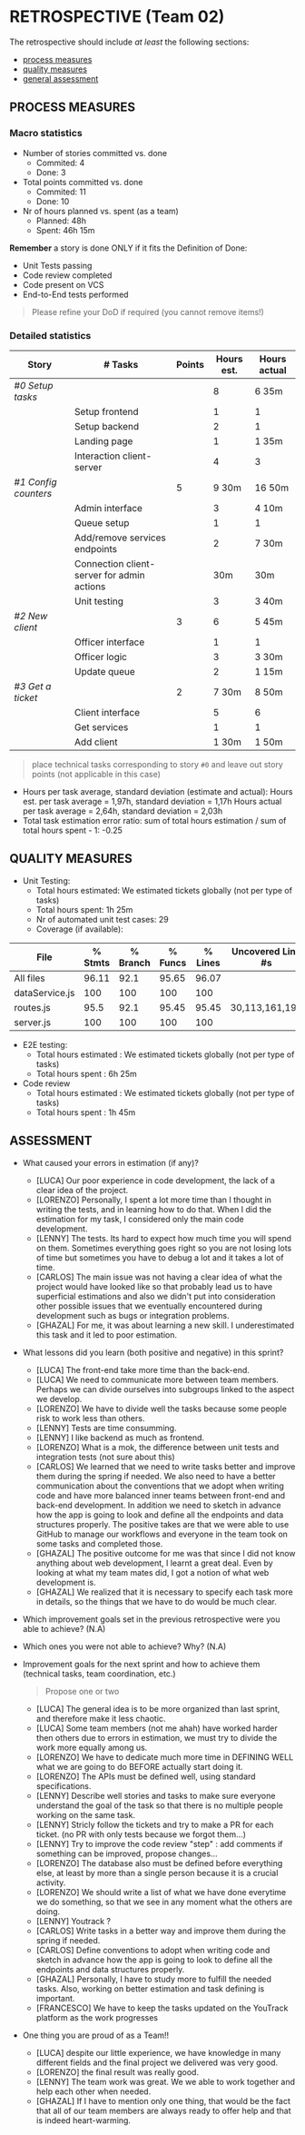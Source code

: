 # RETROSPECTIVE (Team 02)

The retrospective should include _at least_ the following
sections:

- [process measures](#process-measures)
- [quality measures](#quality-measures)
- [general assessment](#assessment)

## PROCESS MEASURES

### Macro statistics

- Number of stories committed vs. done
  - Commited: 4
  - Done: 3
- Total points committed vs. done
  - Commited: 11
  - Done: 10
- Nr of hours planned vs. spent (as a team)
  - Planned: 48h
  - Spent: 46h 15m

**Remember** a story is done ONLY if it fits the Definition of Done:

- Unit Tests passing
- Code review completed
- Code present on VCS
- End-to-End tests performed

> Please refine your DoD if required (you cannot remove items!)

### Detailed statistics

| Story                | # Tasks                                    | Points | Hours est. | Hours actual |
| -------------------- | ------------------------------------------ | ------ | ---------- | ------------ |
| _#0 Setup tasks_     |                                            |        | 8          | 6 35m        |
|                      | Setup frontend                             |        | 1          | 1            |
|                      | Setup backend                              |        | 2          | 1            |
|                      | Landing page                               |        | 1          | 1 35m        |
|                      | Interaction client-server                  |        | 4          | 3            |
| _#1 Config counters_ |                                            | 5      | 9 30m      | 16 50m       |
|                      | Admin interface                            |        | 3          | 4 10m        |
|                      | Queue setup                                |        | 1          | 1            |
|                      | Add/remove services endpoints              |        | 2          | 7 30m        |
|                      | Connection client-server for admin actions |        | 30m        | 30m          |
|                      | Unit testing                               |        | 3          | 3 40m        |
| _#2 New client_      |                                            | 3      | 6          | 5 45m        |
|                      | Officer interface                          |        | 1          | 1            |
|                      | Officer logic                              |        | 3          | 3 30m        |
|                      | Update queue                               |        | 2          | 1 15m        |
| _#3 Get a ticket_    |                                            | 2      | 7 30m      | 8 50m        |
|                      | Client interface                           |        | 5          | 6            |
|                      | Get services                               |        | 1          | 1            |
|                      | Add client                                 |        | 1 30m      | 1 50m        |

> place technical tasks corresponding to story `#0` and leave out story points (not applicable in this case)

- Hours per task average, standard deviation (estimate and actual):
  Hours est. per task average = 1,97h, standard deviation = 1,17h
  Hours actual per task average = 2,64h, standard deviation = 2,03h
- Total task estimation error ratio: sum of total hours estimation / sum of total hours spent - 1: -0.25

## QUALITY MEASURES

- Unit Testing:
  - Total hours estimated: We estimated tickets globally (not per type of tasks)
  - Total hours spent: 1h 25m
  - Nr of automated unit test cases: 29
  - Coverage (if available):

| File           | % Stmts | % Branch | % Funcs | % Lines | Uncovered Line #s |
| -------------- | ------- | -------- | ------- | ------- | ----------------- |
| All files      | 96.11   | 92.1     | 95.65   | 96.07   |
| dataService.js | 100     | 100      | 100     | 100     |
| routes.js      | 95.5    | 92.1     | 95.45   | 95.45   | 30,113,161,191    |
| server.js      | 100     | 100      | 100     | 100     |

- E2E testing:
  - Total hours estimated : We estimated tickets globally (not per type of tasks)
  - Total hours spent : 6h 25m
- Code review
  - Total hours estimated : We estimated tickets globally (not per type of tasks)
  - Total hours spent : 1h 45m

## ASSESSMENT

- What caused your errors in estimation (if any)?

  - [LUCA] Our poor experience in code development, the lack of a clear idea of the project.
  - [LORENZO] Personally, I spent a lot more time than I thought in writing the tests, and in learning how to do that. When I did the estimation for my task, I considered only the main code development.
  - [LENNY] The tests. Its hard to expect how much time you will spend on them. Sometimes everything goes right so you are not losing lots of time but sometimes you have to debug a lot and it takes a lot of time.
  - [CARLOS] The main issue was not having a clear idea of what the project would have looked like so that probably lead us to have superficial estimations and also we didn't put into consideration other possible issues that we eventually encountered during development such as bugs or integration problems.
  - [GHAZAL] For me, it was about learning a new skill. I underestimated this task and it led to poor estimation.

- What lessons did you learn (both positive and negative) in this sprint?

  - [LUCA] The front-end take more time than the back-end.
  - [LUCA] We need to communicate more between team members. Perhaps we can divide ourselves into subgroups linked to the aspect we develop.
  - [LORENZO] We have to divide well the tasks because some people risk to work less than others.
  - [LENNY] Tests are time consumming.
  - [LENNY] I like backend as much as frontend.
  - [LORENZO] What is a mok, the difference between unit tests and integration tests (not sure about this)
  - [CARLOS] We learned that we need to write tasks better and improve them during the spring if needed. We also need to have a better communication about the conventions that we adopt when writing code and have more balanced inner teams between front-end and back-end development. In addition we need to sketch in advance how the app is going to look and define all the endpoints and data structures properly. The positive takes are that we were able to use GitHub to manage our workflows and everyone in the team took on some tasks and completed those.
  - [GHAZAL] The positive outcome for me was that since I did not know anything about web development, I learnt a great deal. Even by looking at what my team mates did, I got a notion of what web development is.
  - [GHAZAL] We realized that it is necessary to specify each task more in details, so the things that we have to do would be much clear.

- Which improvement goals set in the previous retrospective were you able to achieve? (N.A)

- Which ones you were not able to achieve? Why? (N.A)

- Improvement goals for the next sprint and how to achieve them (technical tasks, team coordination, etc.)

  > Propose one or two

  - [LUCA] The general idea is to be more organized than last sprint, and therefore make it less chaotic.
  - [LUCA] Some team members (not me ahah) have worked harder then others due to errors in estimation, we must try to divide the work more equally among us.
  - [LORENZO] We have to dedicate much more time in DEFINING WELL what we are going to do BEFORE actually start doing it.
  - [LORENZO] The APIs must be defined well, using standard specifications.
  - [LENNY] Describe well stories and tasks to make sure everyone understand the goal of the task so that there is no multiple people working on the same task.
  - [LENNY] Stricly follow the tickets and try to make a PR for each ticket. (no PR with only tests because we forgot them...)
  - [LENNY] Try to improve the code review "step" : add comments if something can be improved, propose changes...
  - [LORENZO] The database also must be defined before everything else, at least by more than a single person because it is a crucial activity.
  - [LORENZO] We should write a list of what we have done everytime we do something, so that we see in any moment what the others are doing.
  - [LENNY] Youtrack ?
  - [CARLOS] Write tasks in a better way and improve them during the spring if needed.
  - [CARLOS] Define conventions to adopt when writing code and sketch in advance how the app is going to look to define all the endpoints and data structures properly.
  - [GHAZAL] Personally, I have to study more to fulfill the needed tasks. Also, working on better estimation and task defining is important.
  - [FRANCESCO] We have to keep the tasks updated on the YouTrack platform as the work progresses

- One thing you are proud of as a Team!!

  - [LUCA] despite our little experience, we have knowledge in many different fields and the final project we delivered was very good.
  - [LORENZO] the final result was really good.
  - [LENNY] The team work was great. We we able to work together and help each other when needed.
  - [GHAZAL] If I have to mention only one thing, that would be the fact that all of our team members are always ready to offer help and that is indeed heart-warming.
